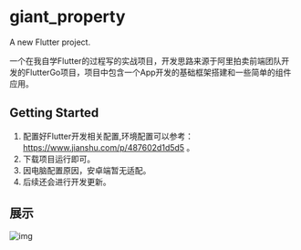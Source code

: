 # giant_property

A new Flutter project.

一个在我自学Flutter的过程写的实战项目，开发思路来源于阿里拍卖前端团队开发的FlutterGo项目，项目中包含一个App开发的基础框架搭建和一些简单的组件应用。

## Getting Started

1. 配置好Flutter开发相关配置,环境配置可以参考：https://www.jianshu.com/p/487602d1d5d5 。
2. 下载项目运行即可。
3. 因电脑配置原因，安卓端暂无适配。
4. 后续还会进行开发更新。
## 展示

![img](https://github.com/SionChen/WisdomProperty/blob/master/QQ20190618-140447-HD.gif)
